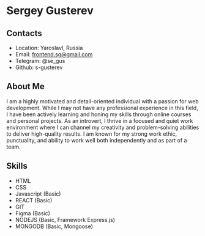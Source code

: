 # Sergey Gusterev

## Contacts

- Location: Yaroslavl, Russia
- Email: frontend.sg@gmail.com
- Telegram: @se_gus
- Github: s-gusterev

## About Me

I am a highly motivated and detail-oriented individual with a passion for web development. While I may not have any professional experience in this field, I have been actively learning and honing my skills through online courses and personal projects. As an introvert, I thrive in a focused and quiet work environment where I can channel my creativity and problem-solving abilities to deliver high-quality results. I am known for my strong work ethic, punctuality, and ability to work well both independently and as part of a team.

## Skills

- HTML
- CSS
- Javascript (Basic)
- REACT (Basic)
- GIT
- Figma (Basic)
- NODEJS (Basic, Framework Express.js)
- MONGODB (Basic, Mongoose)
